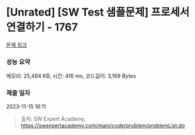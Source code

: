 # [Unrated] [SW Test 샘플문제] 프로세서 연결하기 - 1767 

[문제 링크](https://swexpertacademy.com/main/code/problem/problemDetail.do?contestProbId=AV4suNtaXFEDFAUf) 

### 성능 요약

메모리: 25,484 KB, 시간: 416 ms, 코드길이: 3,169 Bytes

### 제출 일자

2023-11-15 16:11



> 출처: SW Expert Academy, https://swexpertacademy.com/main/code/problem/problemList.do